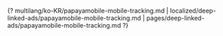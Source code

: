 {? multilang/ko-KR/papayamobile-mobile-tracking.md | localized/deep-linked-ads/papayamobile-mobile-tracking.md | pages/deep-linked-ads/papayamobile-mobile-tracking.md ?}
